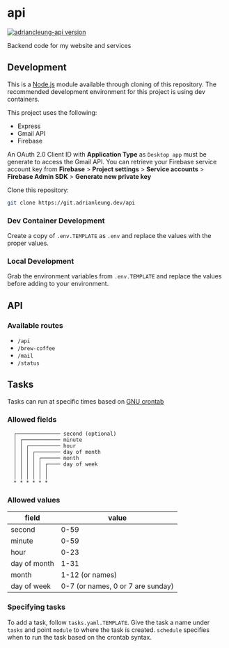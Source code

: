 # api
[![adriancleung-api version][version-image]](version-url)

Backend code for my website and services

## Development
This is a [Node.js](node-url) module available through cloning of this repository. The recommended
development environment for this project is using dev containers.

This project uses the following:
- Express
- Gmail API
- Firebase

An OAuth 2.0 Client ID with **Application Type** as `Desktop app` must be generate to access the Gmail API. You can retrieve your Firebase service account key from **Firebase** > **Project settings** > **Service accounts** > **Firebase Admin SDK** > **Generate new private key**

Clone this repository:

```sh
git clone https://git.adrianleung.dev/api
```

### Dev Container Development
Create a copy of `.env.TEMPLATE` as `.env` and replace the values with the proper values.
### Local Development
Grab the environment variables from `.env.TEMPLATE` and replace the values before adding to your environment.

## API
### Available routes
- `/api`
- `/brew-coffee`
- `/mail`
- `/status`

## Tasks
Tasks can run at specific times based on [GNU crontab](crontab-url)

### Allowed fields

```
  ┌────────────── second (optional)
  │ ┌──────────── minute
  │ │ ┌────────── hour
  │ │ │ ┌──────── day of month
  │ │ │ │ ┌────── month
  │ │ │ │ │ ┌──── day of week
  │ │ │ │ │ │
  │ │ │ │ │ │
  * * * * * *
```

### Allowed values

|     field    |        value        |
|--------------|---------------------|
|    second    |         0-59        |
|    minute    |         0-59        |
|     hour     |         0-23        |
| day of month |         1-31        |
|     month    |     1-12 (or names) |
|  day of week |     0-7 (or names, 0 or 7 are sunday)  |

### Specifying tasks
To add a task, follow `tasks.yaml.TEMPLATE`. Give the task a name under `tasks` and point `module` to where the task is created. `schedule` specifies when to run the task based on the crontab syntax.

[version-image]: https://img.shields.io/github/package-json/v/adriancleung/api/master?label=adriancleung-api
[version-url]: https://api.adrianleung.dev
[node-url]: https://nodejs.org/en/
[crontab-url]: ttps://www.gnu.org/software/mcron/manual/html_node/Crontab-file.html